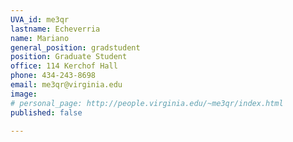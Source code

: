```yaml
---
UVA_id: me3qr
lastname: Echeverria
name: Mariano
general_position: gradstudent
position: Graduate Student
office: 114 Kerchof Hall
phone: 434-243-8698
email: me3qr@virginia.edu
image:
# personal_page: http://people.virginia.edu/~me3qr/index.html
published: false

---
```

